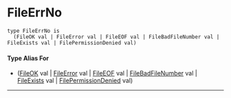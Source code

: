 # FileErrNo

```pony
type FileErrNo is
  (FileOK val | FileError val | FileEOF val | FileBadFileNumber val | FileExists val | FilePermissionDenied val)
```

#### Type Alias For

* ([FileOK](files-FileOK) val | [FileError](files-FileError) val | [FileEOF](files-FileEOF) val | [FileBadFileNumber](files-FileBadFileNumber) val | [FileExists](files-FileExists) val | [FilePermissionDenied](files-FilePermissionDenied) val)

---

